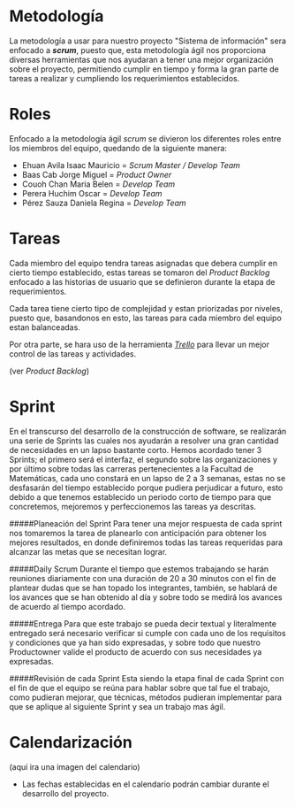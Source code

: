# **Metodología**
La metodología a usar para nuestro proyecto "Sistema de información" sera enfocado a ***scrum***, puesto que, esta metodología ágil nos proporciona diversas herramientas que nos ayudaran a tener una mejor organización sobre el proyecto, permitiendo cumplir en tiempo y forma la gran parte de tareas a realizar y cumpliendo los requerimientos establecidos. 

# Roles 
Enfocado a la metodología ágil *scrum* se divieron los diferentes roles entre los miembros del equipo, quedando de la siguiente manera:

- Ehuan Avila Isaac Mauricio = *Scrum Master / Develop Team* 
- Baas Cab Jorge Miguel = *Product Owner*
- Couoh Chan Maria Belen = *Develop Team*
- Perera Huchim Oscar = *Develop Team*
- Pérez Sauza Daniela Regina = *Develop Team*

# Tareas
Cada miembro del equipo tendra tareas asignadas que debera cumplir en cierto tiempo establecido, estas tareas se tomaron del *Product Backlog* enfocado a las historias de usuario que se definieron durante la etapa de requerimientos. 

Cada tarea tiene cierto tipo de complejidad y estan priorizadas por niveles, puesto que, basandonos en esto, las tareas para cada miembro del equipo estan balanceadas.

Por otra parte, se hara uso de la herramienta [*Trello*](./4.Herramientas-e-investigación.md "Ver más sobre Trello") para llevar un mejor control de las tareas y actividades.

(ver *Product Backlog*)

# Sprint
En el transcurso del desarrollo de la construcción de software, se realizarán una serie de Sprints las cuales nos ayudarán a resolver una gran cantidad de necesidades en un lapso bastante corto. Hemos acordado tener 3 Sprints; el primero será el interfaz, el segundo sobre las organizaciones y por último sobre todas las carreras pertenecientes a la Facultad de Matemáticas, cada uno constará en un lapso de 2 a 3 semanas, estas no se desfasarán del tiempo establecido porque pudiera perjudicar a futuro, esto debido a que tenemos establecido un periodo corto de tiempo para que concretemos, mejoremos y perfeccionemos las tareas ya descritas.

#####Planeación del Sprint
Para tener una mejor respuesta de cada sprint nos tomaremos la tarea de planearlo con anticipación para obtener los mejores resultados, en donde definiremos todas las tareas requeridas para alcanzar las metas que se necesitan lograr.

#####Daily Scrum
Durante el tiempo que estemos trabajando se harán reuniones diariamente con una duración de 20 a 30 minutos con el fin de plantear dudas que se han topado los integrantes, también, se hablará de los avances que se han obtenido al día y sobre todo se medirá los avances de acuerdo al tiempo acordado.

#####Entrega
Para que este trabajo se pueda decir textual y literalmente entregado será necesario verificar si cumple con cada uno de los requisitos y condiciones que ya han sido expresadas, y sobre todo que nuestro Productowner valide el producto de acuerdo con sus necesidades ya expresadas.

#####Revisión de cada Sprint
Esta siendo la etapa final de cada Sprint con el fin de que el equipo se reúna para hablar sobre que tal fue el trabajo, como pudieran mejorar, que técnicas, métodos pudieran implementar para que se aplique al siguiente Sprint y sea un trabajo mas ágil.




# Calendarización

(aquí ira una imagen del calendario)

* Las fechas establecidas en el calendario podrán cambiar durante el desarrollo del proyecto.

